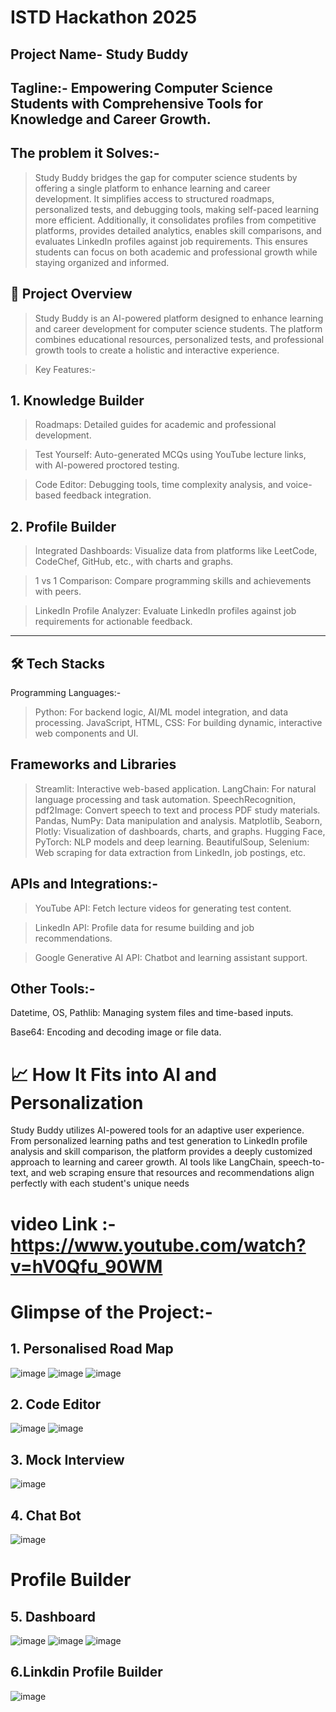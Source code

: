 #                                        ISTD Hackathon 2025

## Project Name-  Study Buddy

## Tagline:- Empowering Computer Science Students with Comprehensive Tools for Knowledge and Career Growth.

## The problem it Solves:-

> Study Buddy bridges the gap for computer science students by offering a single platform to enhance learning and career development. It simplifies access to structured roadmaps, personalized tests, and debugging tools, making self-paced learning more efficient. Additionally, it consolidates profiles from competitive platforms, provides detailed analytics, enables skill comparisons, and evaluates LinkedIn profiles against job requirements. This ensures students can focus on both academic and professional growth while staying organized and informed.



## 🚀 Project Overview

> Study Buddy is an AI-powered platform designed to enhance learning and career development for computer science students. The platform combines educational resources, personalized tests, and professional growth tools to create a holistic and interactive experience.

> Key Features:-

## 1. Knowledge Builder

> Roadmaps: Detailed guides for academic and professional development.

> Test Yourself: Auto-generated MCQs using YouTube lecture links, with AI-powered proctored testing.

> Code Editor: Debugging tools, time complexity analysis, and voice-based feedback integration.



##   2. Profile Builder

> Integrated Dashboards: Visualize data from platforms like LeetCode, CodeChef, GitHub, etc., with charts and graphs.

> 1 vs 1 Comparison: Compare programming skills and achievements with peers.

> LinkedIn Profile Analyzer: Evaluate LinkedIn profiles against job requirements for actionable feedback.

---

## 🛠️ Tech Stacks

Programming Languages:- 

> Python: For backend logic, AI/ML model integration, and data processing.
> JavaScript, HTML, CSS: For building dynamic, interactive web components and UI.


## Frameworks and Libraries

>Streamlit: Interactive web-based application.
>LangChain: For natural language processing and task automation.
>SpeechRecognition, pdf2Image: Convert speech to text and process PDF study materials.
>Pandas, NumPy: Data manipulation and analysis.
>Matplotlib, Seaborn, Plotly: Visualization of dashboards, charts, and graphs.
>Hugging Face, PyTorch: NLP models and deep learning.
>BeautifulSoup, Selenium: Web scraping for data extraction from LinkedIn, job postings, etc.


## APIs and Integrations:-

> YouTube API: Fetch lecture videos for generating test content.

> LinkedIn API: Profile data for resume building and job recommendations.

> Google Generative AI API: Chatbot and learning assistant support.


## Other Tools:-

Datetime, OS, Pathlib: Managing system files and time-based inputs.

Base64: Encoding and decoding image or file data.


# 📈 How It Fits into AI and Personalization

Study Buddy utilizes AI-powered tools for an adaptive user experience. From personalized learning paths and test generation to LinkedIn profile analysis and skill comparison, the platform provides a deeply customized approach to learning and career growth. AI tools like LangChain, speech-to-text, and web scraping ensure that resources and recommendations align perfectly with each student's unique needs


# video Link :- https://www.youtube.com/watch?v=hV0Qfu_90WM


# Glimpse of the Project:-



## 1. Personalised Road Map 
![image](https://github.com/user-attachments/assets/98793a93-b9ed-4798-9f76-689c835f3e3b)
![image](https://github.com/user-attachments/assets/2a055789-1801-404b-a95a-de32bd04ef7b)
![image](https://github.com/user-attachments/assets/917200ee-c667-4156-8769-df18818ed263)
## 2. Code Editor
![image](https://github.com/user-attachments/assets/e69cb0a2-7809-4cc0-87a6-9b067d7ae157)
![image](https://github.com/user-attachments/assets/ea6ccd1f-92a6-4d7a-bf04-ff888802effe)

## 3. Mock Interview
![image](https://github.com/user-attachments/assets/97da419e-e6c8-4487-974c-99de049953df)

## 4. Chat Bot
![image](https://github.com/user-attachments/assets/ac308f95-fb36-4b68-bff4-24c5ed080a16)

# Profile Builder
## 5. Dashboard
![image](https://github.com/user-attachments/assets/632bbda0-27f5-4c33-a0e5-ac4e1091de2a)
![image](https://github.com/user-attachments/assets/38c47621-bca6-48a0-a7ff-4c43caea1028)
![image](https://github.com/user-attachments/assets/f14506b2-6e94-4cc7-b9d0-299bc0679031)
## 6.Linkdin Profile Builder
![image](https://github.com/user-attachments/assets/001d14b8-faa1-40eb-84c7-51db9f87e481)
